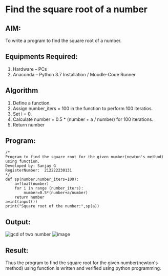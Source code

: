 # Find the square root of a number

## AIM:
To write a program to find the square root of a number.

## Equipments Required:
1. Hardware – PCs
2. Anaconda – Python 3.7 Installation / Moodle-Code Runner

## Algorithm
1. Define a function.
2. Assign number_iters = 100 in the function to perform 100 iteratios.
3. Set i = 0.
4. Calculate  number = 0.5 * (number + a / number) for 100 iterations.
5. Return number

## Program:
```
/*
Program to find the square root for the given number(newton's method) using function.
Developed by: Sanjay G
RegisterNumber:  212222230131
*/
def sp(number,number_iters=100):
    a=float(number)
    for i in range (number_iters):
        number=0.5*(number+a/number)
    return number
a=int(input())
print("Square root of the number:",sp(a))
```

## Output:
![gcd of two number](gcd.png)
![image](https://github.com/Sanjay-sg/Square-root-of-a-number/assets/119559022/b63aa32b-9bc3-48db-ab67-262902208391)



## Result:
Thus the program to find the square root for the given number(newton's method) using function is written and verified using python programming.
